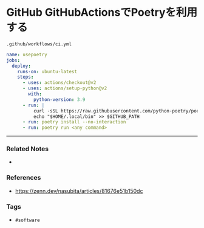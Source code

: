 # GitHub GitHubActionsでPoetryを利用する
`.github/workflows/ci.yml`
```yml
name: usepoetry
jobs:
  deploy:
    runs-on: ubuntu-latest
    steps:
      - uses: actions/checkout@v2
      - uses: actions/setup-python@v2
        with:
          python-version: 3.9
      - run: |
          curl -sSL https://raw.githubusercontent.com/python-poetry/poetry/master/install-poetry.py | python -
          echo "$HOME/.local/bin" >> $GITHUB_PATH
      - run: poetry install --no-interaction
      - run: poetry run <any command>
```


---
### Related Notes
- 

### References
- https://zenn.dev/nasubita/articles/81676e51b150dc

### Tags
- `#software` 